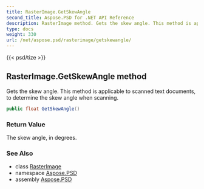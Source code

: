 ```yaml
---
title: RasterImage.GetSkewAngle
second_title: Aspose.PSD for .NET API Reference
description: RasterImage method. Gets the skew angle. This method is applicable to scanned text documents to determine the skew angle when scanning
type: docs
weight: 330
url: /net/aspose.psd/rasterimage/getskewangle/
---
```

{{< psd/tize >}}
## RasterImage.GetSkewAngle method

Gets the skew angle. This method is applicable to scanned text documents, to determine the skew angle when scanning.

```csharp
public float GetSkewAngle()
```

### Return Value

The skew angle, in degrees.

### See Also

* class [RasterImage](../)
* namespace [Aspose.PSD](../../rasterimage/)
* assembly [Aspose.PSD](../../../)


